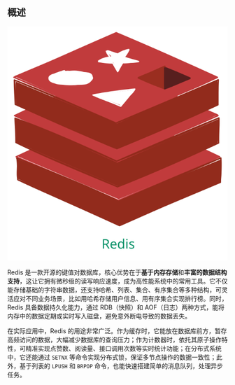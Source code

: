 ## 概述

![Redis](assets/Redis.svg)

Redis 是一款开源的键值对数据库，核心优势在于**基于内存存储**和**丰富的数据结构支持**，这让它拥有微秒级的读写响应速度，成为高性能系统中的常用工具。它不仅能存储基础的字符串数据，还支持哈希、列表、集合、有序集合等多种结构，可灵活应对不同业务场景，比如用哈希存储用户信息、用有序集合实现排行榜。同时，Redis 具备数据持久化能力，通过 RDB（快照）和 AOF（日志）两种方式，能将内存中的数据定期或实时写入磁盘，避免意外断电导致的数据丢失。

在实际应用中，Redis 的用途非常广泛。作为缓存时，它能放在数据库前方，暂存高频访问的数据，大幅减少数据库的查询压力；作为计数器时，依托其原子操作特性，可精准实现点赞数、阅读量、接口调用次数等实时统计功能；在分布式系统中，它还能通过 `SETNX` 等命令实现分布式锁，保证多节点操作的数据一致性；此外，基于列表的 `LPUSH` 和 `BRPOP` 命令，也能快速搭建简单的消息队列，处理异步任务。

